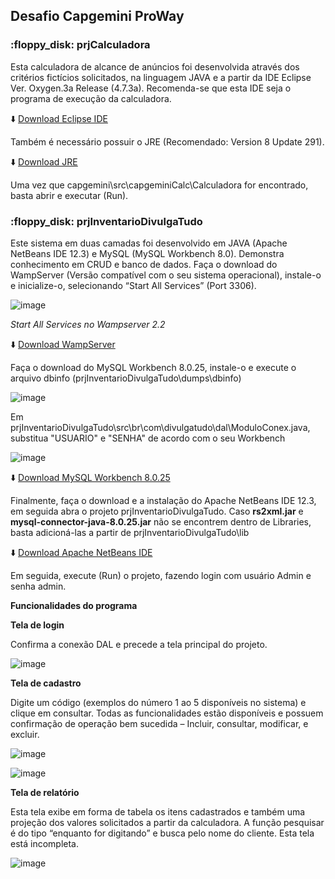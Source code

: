<h2><strong>Desafio Capgemini ProWay</strong></h2>

<h3>:floppy_disk: <strong>prjCalculadora</strong></h3>


Esta calculadora de alcance de anúncios foi desenvolvida através dos critérios fictícios solicitados, na linguagem JAVA e a partir da IDE Eclipse Ver. Oxygen.3a Release (4.7.3a). 
Recomenda-se que esta IDE seja o programa de execução da calculadora.

:arrow_down: [Download Eclipse IDE](https://www.eclipse.org/downloads/packages/release/oxygen/3a/eclipse-ide-java-developers)

Também é necessário possuir o JRE (Recomendado: Version 8 Update 291).

:arrow_down: [Download JRE](https://www.java.com/en/download/)

Uma vez que capgemini\src\capgeminiCalc\Calculadora for encontrado, basta abrir e executar (Run).


<h3>:floppy_disk: <strong>prjInventarioDivulgaTudo</strong></h3>

Este sistema em duas camadas foi desenvolvido em JAVA (Apache NetBeans IDE 12.3) e MySQL (MySQL Workbench 8.0). Demonstra conhecimento em CRUD e banco de dados.
Faça o download do WampServer (Versão compatível com o seu sistema operacional), instale-o e inicialize-o, selecionando “Start All Services” (Port 3306).

![image](https://user-images.githubusercontent.com/84102140/124397206-fb32d980-dce4-11eb-917e-b81a32eb2304.png)

*Start All Services no Wampserver 2.2*

:arrow_down: [Download WampServer](https://sourceforge.net/projects/wampserver/files/)

Faça o download do MySQL Workbench 8.0.25, instale-o e execute o arquivo dbinfo (prjInventarioDivulgaTudo\dumps\dbinfo)

![image](https://user-images.githubusercontent.com/84102140/124397217-11409a00-dce5-11eb-8ba5-9d517c4d0a2b.png)

Em prjInventarioDivulgaTudo\src\br\com\divulgatudo\dal\ModuloConex.java, substitua "USUARIO" e "SENHA" de acordo com o seu Workbench

![image](https://user-images.githubusercontent.com/84102140/124398143-86fb3480-dcea-11eb-8120-896271ac3943.png)

:arrow_down: [Download MySQL Workbench 8.0.25](https://dev.mysql.com/downloads/workbench/)
 
Finalmente, faça o download e a instalação do Apache NetBeans IDE 12.3, em seguida abra o projeto prjInventarioDivulgaTudo. Caso <strong>rs2xml.jar</strong> e <strong>mysql-connector-java-8.0.25.jar</strong> não se encontrem dentro de Libraries, basta adicioná-las a partir de prjInventarioDivulgaTudo\lib

:arrow_down: [Download Apache NetBeans IDE](https://netbeans.apache.org/download/nb123/nb123.html)

Em seguida, execute (Run) o projeto, fazendo login com usuário Admin e senha admin.

<strong>Funcionalidades do programa</strong>

<strong>Tela de login</strong>

Confirma a conexão DAL e precede a tela principal do projeto.

![image](https://user-images.githubusercontent.com/84102140/124397224-1aca0200-dce5-11eb-8fd5-2b72f33188e1.png)

<strong>Tela de cadastro</strong>

Digite um código (exemplos do número 1 ao 5 disponíveis no sistema) e clique em consultar. Todas as funcionalidades estão disponíveis e possuem confirmação de operação bem sucedida – Incluir, consultar, modificar, e excluir. 
 
![image](https://user-images.githubusercontent.com/84102140/124397238-2b7a7800-dce5-11eb-827f-99b57cfbe716.png)

![image](https://user-images.githubusercontent.com/84102140/124397307-9035d280-dce5-11eb-806f-4c702763250e.png)

<strong>Tela de relatório</strong>

Esta tela exibe em forma de tabela os itens cadastrados e também uma projeção dos valores solicitados a partir da calculadora. A função pesquisar é do tipo “enquanto for digitando” e busca pelo nome do cliente. Esta tela está incompleta.

![image](https://user-images.githubusercontent.com/84102140/124397302-84e2a700-dce5-11eb-964b-3700b3261c48.png)
